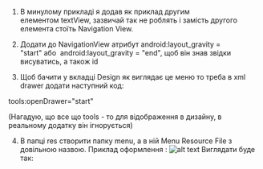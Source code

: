 1.  В минулому прикладі я додав як приклад другим елементом textView, зазвичай так не роблять і замість другого елемента стоїть Navigation View. 
    
2.  Додати до NavigationView атрибут android:layout_gravity = "start" або  android:layout_gravity = "end", щоб він знав звідки висуватись, а також id 
    
3.  Щоб бачити у вкладці Design як виглядає це меню то треба в xml drawer додати наступний код: 
    

tools:openDrawer="start" 

(Нагадую, що все що tools - то для відображення в дизайну, в реальному додатку він ігнорується) 

4.  В папці res створити папку menu, а в ній Menu Resource File з довільною назвою. Приклад оформлення :
![alt text](pictures/NavigationView-1.png)
Виглядати буде так:
